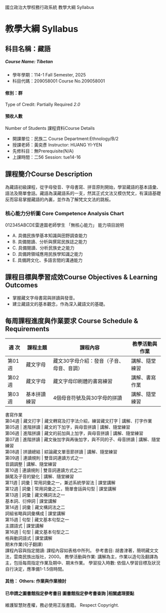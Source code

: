 國立政治大學校務行政系統 教學大綱 Syllabus
# 教學大綱 Syllabus
##  科目名稱：藏語 
#####  Course Name: Tibetan
  * 學年學期：114-1 Fall Semester, 2025 
  * 科目代碼：209058001 Course No.209058001
#### 修別：群
Type of Credit: Partially Required 
_2.0_
#### 預收人數
Number of Students
課程資料Course Details
  * 開課單位：民族二 Course Department:Ethnology/B/2 
  * 授課老師：黃奕彥 Instructor: HUANG YI-YEN 
  * 先修科目：無Prerequisite(N/A)
  * 上課時間：二56 Session: tue14-16 
##  課程簡介Course Description
為藏語初級課程，從字母發音、字母書寫、拼音原則開始，學習藏語的基本語彙、語法及簡單會話。藏語為漢藏語系的一支，然其正式文法又模仿梵文，有漢語基礎反而容易掌握藏語的內裏，並作為了解梵文文法的跳板。
###  核心能力分析圖 Core Competence Analysis Chart
012345ABCDE雷達圖老師學生
「無核心能力」 
能力項目說明
  * A. 具備民族學基本知識與田野調查能力
  * B. 具備閱讀、分析與撰寫民族誌之能力
  * C. 具備閱讀、分析民族史之能力
  * D. 具備跨領域應用民族學知識之能力
  * E. 具備跨文化、多語言間的溝通能力
##  課程目標與學習成效Course Objectives & Learning Outcomes 
  * 掌握藏文字母書寫與拼讀與發音。
  * 建立藏語文的基本觀念，作為深入藏語文的基礎。
##  每周課程進度與作業要求 Course Schedule & Requirements
週 次 |  課程主題 |  課程內容 |  教學活動與作業  
---|---|---|---  
第01週 |  藏文字母 |  藏文30字母介紹：發音（子音、母音、音調） |  講解、隨堂練習  
第02週 |  藏文字母 |  藏文字母印刷體的書寫練習 |  講解、書寫作業  
第03週 |  基本拼讀練習 |  4個母音符號及與30字母的拼讀 |  講解、隨堂練習  
書寫作業  
第04週 |  藏文打字 |  藏文轉寫及打字法介紹，練習藏文打字 |  講解、打字作業  
第05週 |  進階拼讀 |  藏文的下加字，與母音拼讀 |  講解、隨堂練習  
第06週 |  進階拼讀 |  藏文的前加與上加字，與母音拼讀 |  講解、隨堂練習  
第07週 |  進階拼讀 |  藏文後加字與再後加字，與不同的子、母音拼讀 |  講解、隨堂練習  
第08週 |  拼讀總結 |  綜論藏文單音節拼讀 |  講解、隨堂練習  
第09週 |  連讀規則 |  雙音詞連讀方式之一  
音調調整 |  講解、隨堂練習  
第10週 |  連讀規則 |  雙音詞連讀方式之二  
韻尾及子音的變化 |  講解、隨堂練習  
第11週 |  詞彙 |  常用詞彙之一，兼述系統學習法 |  課堂講解  
第12週 |  詞彙 |  常用詞彙之二，簡單會話與句型 |  課堂講解  
第13週 |  詞彙 |  藏文構詞法之一  
基本詞、衍伸詞 |  課堂講解  
第14週 |  詞彙 |  藏文構詞法之二  
詞組省略與詞彙構成 |  課堂講解  
第15週 |  句型 |  藏文基本句型之一  
主謂語式 |  課堂講解  
第16週 |  句型 |  藏文基本句型之二  
格與動詞語式 |  課堂講解  
期末作業(句子翻譯)  
課程內容與指定閱讀: 課程內容如表格中所列。
參考書目: 胡書津著，簡明藏文文法，雲南民族出版社，2000。
教學活動與作業: 講解為主，作業以造句及翻譯為主，包括每周指定作業及期中、期末作業。
學習投入時數: 依個人學習目標及狀況自行決定，應準備1-1.5倍時間。
####  其他： Others: 作業與作業檢討 
####  已申請之圖書館指定參考書目  圖書館指定參考書查詢 |相關處理要點
維護智慧財產權，務必使用正版書籍。 Respect Copyright.